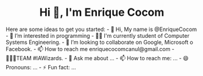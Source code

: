 <h1 align="center">Hi 👋, I'm Enrique Cocom</h1>
Here are some ideas to get you started:
- 👋 Hi, My name is @EnriqueCocom
- 👀 I’m interested in programming
- 👨‍💻 I'm currently student of Computer Systems Engineering.
- 💞️ I’m looking to collaborate on Google, Microsoft o Facebook.
- 📫 How to reach me enriquecocomcanul@gmail.com
- 🧙‍♂️✨TEAM #IAWizards.
- 💬 Ask me about ...
- 📫 How to reach me: ...
- 😄 Pronouns: ...
- ⚡ Fun fact: ...
<!--
**EnriqueCocom/enriquecocom** is a ✨ _special_ ✨ repository because its `README.md` (this file) appears on your GitHub profile.
-->
